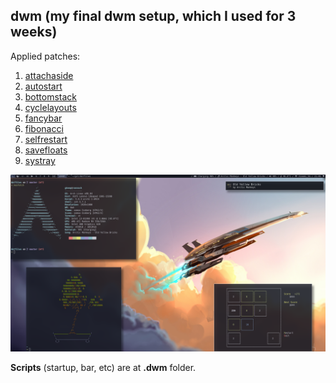 ## dwm (my final dwm setup, which I used for 3 weeks)
Applied patches:

1. [attachaside](https://dwm.suckless.org/patches/attachaside/)
2. [autostart](https://dwm.suckless.org/patches/autostart/)
3. [bottomstack](https://dwm.suckless.org/patches/bottomstack/)
4. [cyclelayouts](https://dwm.suckless.org/patches/cyclelayouts/)
5. [fancybar](https://dwm.suckless.org/patches/fancybar/)
6. [fibonacci](https://dwm.suckless.org/patches/fibonacci/)
7. [selfrestart](https://dwm.suckless.org/patches/selfrestart/)
8. [savefloats](https://dwm.suckless.org/patches/save_floats/)
9. [systray](https://dwm.suckless.org/patches/systray/)

![screenshot](../screenshots/dwmscrot.png)

**Scripts** (startup, bar, etc) are at **.dwm** folder.
